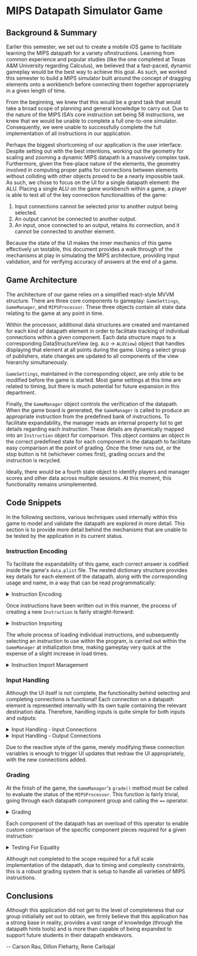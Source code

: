 #  MIPS Datapath Simulator Game

## Background & Summary

Earlier this semester, we set out to create a mobile iOS game to facilitate learning the MIPS datapath for a variety ofinstructions. 
Learning from common experience and popular studies (like the one completed at Texas A&M University regarding Calculus), 
we believed that a fast-paced, dynamic gameplay would be the best way to achieve this goal. 
As such, we worked this semester to build a MIPS simulator built around the concept of dragging elements onto a 
workbench before connecting them together appropriately in a given length of time.

From the beginning, we knew that this would be a grand task that would take a broad scope of planning and general knowledge to carry 
out. Due to the nature of the MIPS ISA’s core instruction set being 58 instructions, we knew that we would be unable to complete a 
full one-to-one simulator. Consequently, we were unable to successfully complete the full implementation of all instructions in our 
application. 
    
Perhaps the biggest shortcoming of our application is the user interface. Despite setting out with the best intentions, working out 
the geometry for scaling and zooming a dynamic MIPS datapath is a massively complex task. Furthermore, given the free-place 
nature of the elements, the geometry involved in computing proper paths for connections between elements without colliding 
with other objects proved to be a nearly impossible task. As such, we chose to focus on the UI for a single datapath element: the 
ALU. Placing a single ALU on the game workbench within a game, a player is able to test all of the key connection functionalities 
of the game:
  
  1. Input connections cannot be selected prior to another output being selected.
  2. An output cannot be connected to another output.
  3. An input, once connected to an output, retains its connection, and it cannot be connected to another element.

Because the state of the UI makes the inner mechanics of this game effectively un testable, this document provides a walk through 
of the mechanisms at play in simulating the MIPS architecture, providing input validation, and for verifying accuracy of answers at
the end of a game.


## Game Architecture

The architecture of our game relies on a simplified react-style MVVM structure. There are three core components to gameplay: 
`GameSettings`, `GameManager`, and `MIPSProcessor`. These three objects contain all state data relating to the game at any 
point in time. 

Within the processor, additional data structures are created and maintained for each kind of datapath element in order 
to facilitate tracking of individual connections within a given component. Each data structure maps to a corresponding 
DataStructureView (eg. `ALU` -> `ALUView`) object that handles displaying that element at all points during the game. 
Using a select group of publishers, state changes are updated to all components of the view hierarchy simultaneously. 

`GameSettings`, maintained in the corresponding object, are only able to be modified before the game is started.
Most game settings at this time are related to timing, but there is much potential for future expansion in this department.

Finally, the `GameManager` object controls the verification of the datapath. When the game board is generated, the `GameManager` is 
called to produce an appropriate instruction from the predefined bank of instructions. To facilitate expandability, the manager 
reads an internal property list to get details regarding each instruction. These details are dynamically mapped into an 
`Instruction` object for comparison. This object contains an object in the correct predefined state for each component in the 
datapath to facilitate easy comparison at the point of grading. Once the timer runs out, or the stop button is hit 
(whichever comes first), grading occurs and the instruction is recycled.

Ideally, there would be a fourth state object to identify players and manager scores and other data across multiple sessions. At 
this moment, this functionality remains unimplemented.


## Code Snippets

In the following sections, various techniques used internally within this game to model and validate the datapath are explored in 
more detail. This section is to provide more detail behind the mechanisms that are unable to be tested by the application in its current
status.


### Instruction Encoding

To facilitate the expandability of this game, each correct answer is codified inside the game's `data.plist` file. The nested dictionary structure
provides key details for each element of the datapath, along with the corresponding usage and name, in a way that can be read programmatically:
<details> 
    <summary>Instruction Encoding</summary>
    
  ![Instruction Encoding](img/instruction_coding.png)
</details>

Once instructions have been written out in this manner, the process of creating a new `Instruction` is fairly straight-forward:
<details> 
    <summary>Instruction Importing</summary>
    
  ![Instruction Encoding](img/instruction_import.png)
</details>

The whole process of loading individual instructions, and subsequently selecting an instruction to use within the program, is carried out
within the `GameManager` at initialization time, making gameplay very quick at the expense of a slight increase in load times.

<details> 
    <summary>Instruction Import Management</summary>
    
  ![Instruction Encoding](img/instruction_importing.png)
</details>

### Input Handling

Although the UI itself is not complete, the functionality behind selecting and completing connections is functional! Each connection on a datapath element
is represented internally with its own tuple containing the relevant destination data. Therefore, handling inputs is quite simple for both inputs and outputs:

<details> 
    <summary>Input Handling - Input Connections</summary>
    
  ![Instruction Encoding](img/input_selection.png)
</details>
<details> 
    <summary>Input Handling - Output Connections</summary>
    
  ![Instruction Encoding](img/output_selection.png)
</details>

Due to the reactive style of the game, merely modifying these connection variables is enough to trigger UI updates that redraw the UI appropriately, with the new
connections added. 

### Grading
At the finish of the game, the `GameManager`'s `grade()` method must be called to evaluate the status of the `MIPSProcessor`. This function is fairly trivial, going through
each datapath component group and calling the `==` operator.

<details> 
    <summary>Grading</summary>
    
  ![Instruction Encoding](img/grading.png)
</details>

Each component of the datapath has an overload of this operator to enable custom comparison of the specific component pieces required for a given instruction:

<details> 
    <summary>Testing For Equality</summary>
    
  ![Instruction Encoding](img/datapath_equality.png)
</details>

Although not completed to the scope required for a full scale implementation of the datapath, due to timing and complexity constraints, this is a robust grading system that is setup to handle all varieties of MIPS instructions.

## Conclusions
Although this application did not get to the level of completeness that our group initialially set out to obtain, we firmly believe that this application has a strong base in reality, provides a vast range of knowledge (through the datapath hints tools) and is more than capable of being expanded to support future students in their datapath endeavors.

--
Carson Rau, Dillon Fleharty, Rene Carbajal
